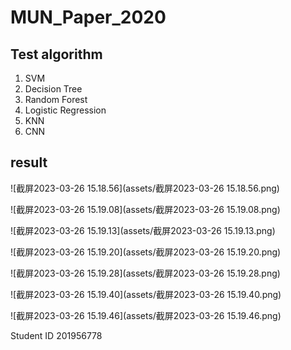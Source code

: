 # MUN_Paper_2020

## Test algorithm

1. SVM
2. Decision Tree
3. Random Forest
4. Logistic Regression
5. KNN
6. CNN



## result

![截屏2023-03-26 15.18.56](assets/截屏2023-03-26 15.18.56.png)



![截屏2023-03-26 15.19.08](assets/截屏2023-03-26 15.19.08.png)

![截屏2023-03-26 15.19.13](assets/截屏2023-03-26 15.19.13.png)

![截屏2023-03-26 15.19.20](assets/截屏2023-03-26 15.19.20.png)

![截屏2023-03-26 15.19.28](assets/截屏2023-03-26 15.19.28.png)

![截屏2023-03-26 15.19.40](assets/截屏2023-03-26 15.19.40.png)

![截屏2023-03-26 15.19.46](assets/截屏2023-03-26 15.19.46.png)



Student ID 201956778
